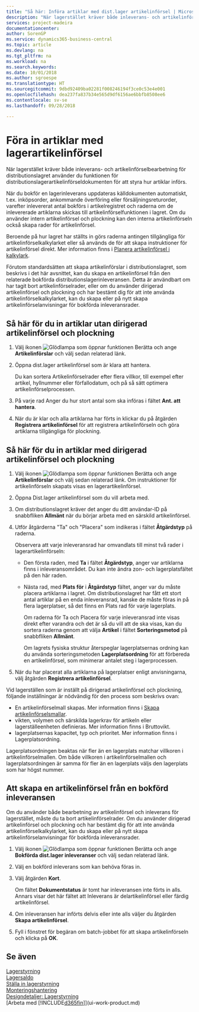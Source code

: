 ```yaml
---
title: "Så här: Införa artiklar med dist.lager artikelinförsel | Microsoft Docs"
description: "När lagerstället kräver både inleverans- och artikelinförselbearbetning för distributionslagret använder du funktionen för distributionslagerartikelinförseldokumenten för att styra hur artiklar införs."
services: project-madeira
documentationcenter: 
author: SorenGP
ms.service: dynamics365-business-central
ms.topic: article
ms.devlang: na
ms.tgt_pltfrm: na
ms.workload: na
ms.search.keywords: 
ms.date: 10/01/2018
ms.author: sgroespe
ms.translationtype: HT
ms.sourcegitcommit: 9dbd92409ba02281f008246194f3ce0c53e4e001
ms.openlocfilehash: dea237fa837b34e565d9df6156ae6bbfb8508ee6
ms.contentlocale: sv-se
ms.lasthandoff: 09/28/2018

---
```

# <a name="put-items-away-with-warehouse-put-aways"></a>Föra in artiklar med lagerartikelinförsel
När lagerstället kräver både inleverans- och artikelinförselbearbetning för distributionslagret använder du funktionen för distributionslagerartikelinförseldokumenten för att styra hur artiklar införs.  

När du bokför en lagerinleverans uppdateras källdokumenten automatiskt, t.ex. inköpsorder, ankommande överföring eller försäljningsreturorder, varefter inlevererat antal bokförs i artikelregistret och raderna om de inlevererade artiklarna skickas till artikelinförselfunktionen i lagret. Om du använder intern artikelinförsel och plockning kan den interna artikelinförseln också skapa rader för artikelinförsel.  

Beroende på hur lagret har ställts in görs raderna antingen tillgängliga för artikelinförselkalkylarket eller så används de för att skapa instruktioner för artikelinförsel direkt. Mer information finns i [Planera artikelinförsel i kalkylark](warehouse-how-to-plan-put-aways-in-worksheets.md).  

Förutom standardsätten att skapa artikelinförslar i distributionslagret, som beskrivs i det här avsnittet, kan du skapa en artikelinförsel från den relaterade bokförda distributionslagerinleveransen. Detta är användbart om har tagit bort artikelinförselrader, eller om du använder dirigerad artikelinförsel och plockning och har bestämt dig för att inte använda artikelinförselkalkylarket, kan du skapa eller på nytt skapa artikelinförselanvisningar för bokförda inleveransrader.  

## <a name="to-put-items-away-without-directed-put-away-and-pick"></a>Så här för du in artiklar utan dirigerad artikelinförsel och plockning  
1.  Välj ikonen ![Glödlampa som öppnar funktionen Berätta](media/ui-search/search_small.png "Berätta vad du vill göra") och ange **Artikelinförslar** och välj sedan relaterad länk.  
2.  Öppna dist.lager artikelinförsel som är klara att hantera.  

    Du kan sortera Artikelinförselrader efter flera villkor, till exempel efter artikel, hyllnummer eller förfallodatum, och på så sätt optimera artikelinförselprocessen.  
3.  På varje rad Anger du hur stort antal som ska införas i fältet **Ant. att hantera**.  
4.  När du är klar och alla artiklarna har förts in klickar du på åtgärden **Registrera artikelinförsel** för att registrera artikelinförseln och göra artiklarna tillgängliga för plockning.  

## <a name="to-put-items-away-with-directed-put-away-and-pick"></a>Så här för du in artiklar med dirigerad artikelinförsel och plockning  
1.  Välj ikonen ![Glödlampa som öppnar funktionen Berätta](media/ui-search/search_small.png "Berätta vad du vill göra") och ange **Artikelinförslar** och välj sedan relaterad länk.
    Om instruktioner för artikelinförseln skapats visas en lagerartikelinförsel.  
2.  Öppna Dist.lager artikelinförsel som du vill arbeta med.  
3.  Om distributionslagret kräver det anger du ditt användar-ID på snabbfliken **Allmänt** när du börjar arbeta med en särskild artikelinförsel.  
4.  Utför åtgärderna "Ta" och "Placera" som indikeras i fältet **Åtgärdstyp** på raderna.  

    Observera att varje inleveransrad har omvandlats till minst två rader i lagerartikelinförseln:  

    -   Den första raden, med **Ta** i fältet **Åtgärdstyp**, anger var artiklarna finns i inleveransområdet. Du kan inte ändra zon- och lagerplatsfältet på den här raden.  
    -   Nästa rad, med **Plats för** i **Åtgärdstyp** fältet, anger var du måste placera artiklarna i lagret. Om distributionslagret har fått ett stort antal artiklar på en enda inleveransrad, kanske de måste föras in på flera lagerplatser, så det finns en Plats rad för varje lagerplats.  

        Om raderna för Ta och Placera för varje inleveransrad inte visas direkt efter varandra och det är så du vill att de ska visas, kan du sortera raderna genom att välja **Artikel** i fältet **Sorteringsmetod** på snabbfliken **Allmänt**.  

        Om lagrets fysiska struktur återspeglar lagerplatsernas ordning kan du använda sorteringsmetoden **Lagerplatsordning** för att förbereda en artikelinförsel, som minimerar antalet steg i lagerprocessen.  

5.  När du har placerat alla artiklarna på lagerplatser enligt anvisningarna, välj åtgärden **Registrera artikelinförsel**.  

Vid lagerställen som är inställt på dirigerad artikelinförsel och plockning, följande inställningar är nödvändig för den process som beskrivs ovan:  

- En artikelinförselmall skapas. Mer information finns i [Skapa artikelinförselsmallar](warehouse-how-to-set-up-put-away-templates.md).  
- vikten, volymen och särskilda lagerkrav för artikeln eller lagerställeenheten definieras. Mer information finns i Bruttovikt.  
- lagerplatsernas kapacitet, typ och prioritet. Mer information finns i Lagerplatsordning.  

Lagerplatsordningen beaktas när fler än en lagerplats matchar villkoren i artikelinförselmallen. Om både villkoren i artikelinförselmallen och lagerplatsordningen är samma för fler än en lagerplats väljs den lagerplats som har högst nummer.

## <a name="to-create-a-put-away-from-a-posted-receipt"></a>Att skapa en artikelinförsel från en bokförd inleveransen  
 Om du använder både bearbetning av artikelinförsel och inleverans för lagerstället, måste du ta bort artikelinförselrader. Om du använder dirigerad artikelinförsel och plockning och har bestämt dig för att inte använda artikelinförselkalkylarket, kan du  skapa eller på nytt skapa artikelinförselanvisningar för bokförda inleveransrader.

1.  Välj ikonen ![Glödlampa som öppnar funktionen Berätta](media/ui-search/search_small.png "Berätta vad du vill göra") och ange **Bokförda dist.lager inleveranser** och välj sedan relaterad länk.  
2.  Välj en bokförd inleverans som kan behöva föras in.  
3.  Välj åtgärden **Kort**.  

    Om fältet **Dokumentstatus** är tomt har inleveransen inte förts in alls. Annars visar det här fältet att Inleverans är delartikelinförsel eller färdig artikelinförsel.  

4.  Om inleveransen har införts delvis eller inte alls väljer du åtgärden **Skapa artikelinförsel**.  
5.  Fyll i fönstret för begäran om batch-jobbet för att skapa artikelinförseln och klicka på **OK**.   

## <a name="see-also"></a>Se även  
[Lagerstyrning](warehouse-manage-warehouse.md)  
[Lagersaldo](inventory-manage-inventory.md)  
[Ställa in lagerstyrning](warehouse-setup-warehouse.md)     
[Monteringshantering](assembly-assemble-items.md)    
[Designdetaljer: Lagerstyrning](design-details-warehouse-management.md)  
[Arbeta med [!INCLUDE[d365fin](includes/d365fin_md.md)]](ui-work-product.md)

